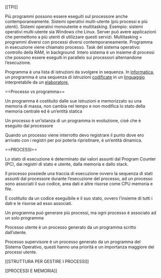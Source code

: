 [[TPI]]

Più programmi possono essere eseguiti sul processore anche contemporaneamente.
Sistemi operativi multi-utente (più processi e più utenti).
Sistemi operativi monoutente e multitasking.
Esempio: sistemi operativi multi-utente sia Windows che Linux.
Server può avere applicazioni che permettono a più utenti di utilizzare questi servizi.
Multitasking = programmi diversi con processi diversi contemporaneamente.
Programma in esecuzione viene chiamato processo.
Task del sistema operativo: controllo della RAM, in background 
Intero sistema è un insieme di processi che possono essere eseguiti in parallelo sui processori alternandone l’esecuzione.

Programma è una lista di istruzioni da svolgere in sequenza. In [informatica](https://it.wikipedia.org/wiki/Informatica), un programma è una sequenza di istruzioni [codificate](https://it.wikipedia.org/wiki/Codifica) in un [linguaggio](https://it.wikipedia.org/wiki/Linguaggio_di_programmazione) interpretabile da un [elaboratore](https://it.wikipedia.org/wiki/Elaboratore),

==Processo vs programma==

Un programma è costituito dalle sue istruzioni e memorizzato su una memoria di massa, non cambia nel tempo e non modifica lo stato della memoria centrale ed è un’entità statica

Un processo è un’istanza di un programma in evoluzione, cioè che è eseguito dal processore 

Quando un processo viene interrotto devo registrare il punto dove ero arrivato con i registri per poi poterla ripristinare, è un’entità dinamica.

==PROCESSI==

Lo stato di esecuzione è determinato dai valori assunti dal Program Counter (PC), dai registri di stato e utente, dalla memoria e dallo stack.

Il processo possiede una traccia di esecuzione ovvero la sequenza di stati assunti dal processore durante l’esecuzione del processo, ad un processo sono associati il suo codice, area dati e altre risorse come CPU memoria e file.

È costituito da un codice eseguibile e il suo stato, ovvero l’insieme di tutti i dati e le risorse ad esso associati.

Un programma può generare più processi, ma ogni processo è associato ad un solo programma

Processo utente è un processo generato da un programma scritto dall’utente.

Processo supervisore è un processo generato da un programma del Sistema Operativo, questi hanno una priorità e un importanza maggiore dei processi utente.

[[STRUTTURA PER GESTIRE I PROCESSI]]

[[PROCESSI E MEMORIA]]

